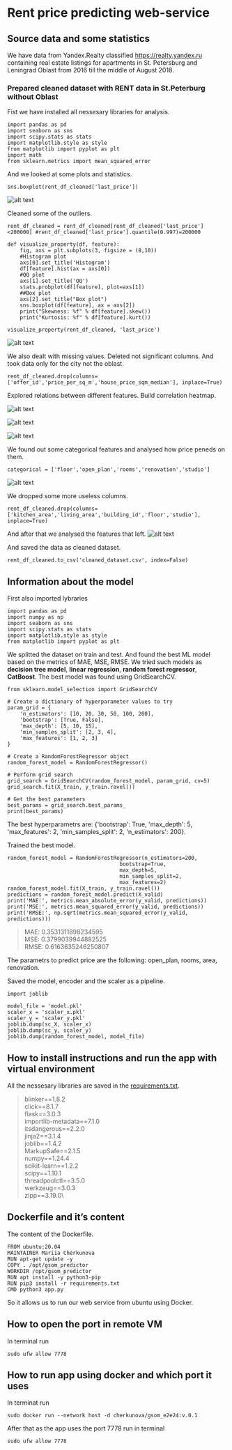 # Rent price predicting web-service
## Source data and some statistics
We have data from Yandex.Realty classified https://realty.yandex.ru containing real estate listings for apartments in St. Petersburg and Leningrad Oblast from 2016 till the middle of August 2018.
### Prepared cleaned dataset with RENT data in St.Peterburg without Oblast

Fist we have installed all nessesary libraries for analysis.
```
import pandas as pd
import seaborn as sns
import scipy.stats as stats
import matplotlib.style as style
from matplotlib import pyplot as plt
import math
from sklearn.metrics import mean_squared_error
```
And we looked at some plots and statistics.
```
sns.boxplot(rent_df_cleaned['last_price'])
```
![alt text](download.png)

Cleaned some of the outliers.
```
rent_df_cleaned = rent_df_cleaned[rent_df_cleaned['last_price']<200000] #rent_df_cleaned['last_price'].quantile(0.997)=200000

def visualize_property(df, feature):
    fig, axs = plt.subplots(3, figsize = (8,10))
    #Histogram plot
    axs[0].set_title('Histogram')
    df[feature].hist(ax = axs[0])
    #QQ plot 
    axs[1].set_title('QQ')
    stats.probplot(df[feature], plot=axs[1])
    ##Box plot 
    axs[2].set_title("Box plot")
    sns.boxplot(df[feature], ax = axs[2])
    print("Skewness: %f" % df[feature].skew())
    print("Kurtosis: %f" % df[feature].kurt())

visualize_property(rent_df_cleaned, 'last_price')
```
![alt text](download-1.png)

We also dealt with missing values. Deleted not significant columns. And took data only for the city not the oblast.
```
rent_df_cleaned.drop(columns=['offer_id','price_per_sq_m','house_price_sqm_median'], inplace=True)
```
Explored relations between different features. Build correlation heatmap.

![alt text](download-2.png)

![alt text](download-3.png)

![alt text](download-4.png)

We found out some categorical features and analysed how price peneds on them.
```
categorical = ['floor','open_plan','rooms','renovation','studio']
```
![alt text](download-5.png)

We dropped some more useless columns.
```
rent_df_cleaned.drop(columns=['kitchen_area','living_area','building_id','floor','studio'], inplace=True)
```

And after that we analysed the features that left.
![alt text](download-6.png)

And saved the data as cleaned dataset.
```
rent_df_cleaned.to_csv('cleaned_dataset.csv', index=False)
```
## Information about the model
First also imported lybraries
```
import pandas as pd
import numpy as np
import seaborn as sns
import scipy.stats as stats
import matplotlib.style as style
from matplotlib import pyplot as plt
```
We splitted the dataset on train and test. And found the best ML model based on the metrics of MAE, MSE, RMSE. We tried such models as **decision tree model**, **linear regression**, **random forest regressor**, **CatBoost**. The best model was found using GridSearchCV.
```
from sklearn.model_selection import GridSearchCV

# Create a dictionary of hyperparameter values to try
param_grid = {
    'n_estimators': [10, 20, 30, 50, 100, 200],
    'bootstrap': [True, False],
    'max_depth': [5, 10, 15],
    'min_samples_split': [2, 3, 4],
    'max_features': [1, 2, 3]
}

# Create a RandomForestRegressor object
random_forest_model = RandomForestRegressor()

# Perform grid search
grid_search = GridSearchCV(random_forest_model, param_grid, cv=5)
grid_search.fit(X_train, y_train.ravel())

# Get the best parameters
best_params = grid_search.best_params_
print(best_params)
```
The best hyperparametrs are: {'bootstrap': True, 'max_depth': 5, 'max_features': 2, 'min_samples_split': 2, 'n_estimators': 200}.

Trained the best model.
```
random_forest_model = RandomForestRegressor(n_estimators=200,
                                    bootstrap=True,
                                    max_depth=5,
                                    min_samples_split=2,
                                    max_features=2)
random_forest_model.fit(X_train, y_train.ravel())
predictions = random_forest_model.predict(X_valid)
print('MAE:', metrics.mean_absolute_error(y_valid, predictions))
print('MSE:', metrics.mean_squared_error(y_valid, predictions))
print('RMSE:', np.sqrt(metrics.mean_squared_error(y_valid, predictions)))
```
>MAE: 0.3531311898234595 \
MSE: 0.3799039944882525\
RMSE: 0.6163635246250807

The parametrs to predict price are the following: open_plan, rooms, area, renovation.

Saved the model, encoder and the scaler as a pipeline.
```
import joblib

model_file = 'model.pkl'
scaler_x = 'scaler_x.pkl'
scaler_y = 'scaler_y.pkl'
joblib.dump(sc_X, scaler_x)
joblib.dump(sc_y, scaler_y)
joblib.dump(random_forest_model, model_file)
```

## How to install instructions and run the app with virtual environment
All the nessesary libraries are saved in the [requirements.txt](requirements.txt).
>blinker==1.8.2\
click==8.1.7\
flask==3.0.3\
importlib-metadata==7.1.0\
itsdangerous==2.2.0\
jinja2==3.1.4\
joblib==1.4.2\
MarkupSafe==2.1.5\
numpy==1.24.4\
scikit-learn==1.2.2\
scipy==1.10.1\
threadpoolctl==3.5.0\
werkzeug==3.0.3\
zipp==3.19.0\

## Dockerfile and it’s content
The content of the Dockerfile.
```
FROM ubuntu:20.04
MAINTAINER Mariia Cherkunova
RUN apt-get update -y
COPY . /opt/gsom_predictor
WORKDIR /opt/gsom_predictor
RUN apt install -y python3-pip
RUN pip3 install -r requirements.txt
CMD python3 app.py
```
So it allows us to run our web service from ubuntu using Docker.

## How to open the port in remote VM
In terminal run 
```
sudo ufw allow 7778
```
## How to run app using docker and which port it uses
In terminat run 
```
sudo docker run --network host -d cherkunova/gsom_e2e24:v.0.1
```
After that as the app uses the port 7778 run in terminal
```
sudo ufw allow 7778
```
